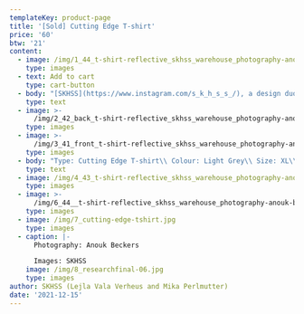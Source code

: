 ```yaml
---
templateKey: product-page
title: '[Sold] Cutting Edge T-shirt'
price: '60'
btw: '21'
content:
  - image: /img/1_44_t-shirt-reflective_skhss_warehouse_photography-anouk-beckers.jpg
    type: images
  - text: Add to cart
    type: cart-button
  - body: "[SKHSS](https://www.instagram.com/s_k_h_s_s_/), a design duo consisting of Lejla Vala Verheus and Mika Perlmutter, centres around a deep exploration of traditional and contemporary female-driven textile crafts and a feminization of utility wear and objects. Expanding upon the relationship between function and decoration, SKHSS juxtaposes intricate historic techniques such as crochet with modern printing methods. The aim of the project is to reintegrate discarded materials back into daily life. Through prolonging the usage of textile crafts in the medium of fashion, the boundaries between techniques and aesthetics of past-present-future are ultimately blended and blurred. \r\n\n\r\n\nThe work of SKHSS takes the shape of a collection of hand-crafted garments made from thrifted t-shirts and sweatshirts adapted with additional materials and techniques like yarn, reflective heat foil, dyes and bleach. The prints engage with the multiple layers of information retrieved from crochet charts, which both instruct how to crochet and at the same time describe the crochet visually. These charts are intricately coded diagrams that use a universal language of symbols. Through reading (crochet) code, recreating and creating new code, SKHSS traces and builds upon this historic information. To imbue the garment with its history and immortalize all the hands at play, footnotes are placed on the inside of the garments, tracing the origin of the elements on the garment."
    type: text
  - image: >-
      /img/2_42_back_t-shirt-reflective_skhss_warehouse_photography-anouk-beckers.jpg
    type: images
  - image: >-
      /img/3_41_front_t-shirt-reflective_skhss_warehouse_photography-anouk-beckers.jpg
    type: images
  - body: "Type: Cutting Edge T-shirt\\ Colour: Light Grey\\ Size: XL\\ Material: 66% cotton 34% polyester\n\nCare instructions:\r Wash 30°C inside out. \rDon’t iron\r. Don’t bleach."
    type: text
  - image: /img/4_43_t-shirt-reflective_skhss_warehouse_photography-anouk-beckers.jpg
    type: images
  - image: >-
      /img/6_44__t-shirt-reflective_skhss_warehouse_photography-anouk-beckers.jpg
    type: images
  - image: /img/7_cutting-edge-tshirt.jpg
    type: images
  - caption: |-
      Photography: Anouk Beckers

      Images: SKHSS
    image: /img/8_researchfinal-06.jpg
    type: images
author: SKHSS (Lejla Vala Verheus and Mika Perlmutter)
date: '2021-12-15'
---
```


